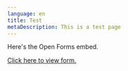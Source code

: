 ```yaml
---
language: en
title: Test
metaDescription: This is a test page
---
```

Here's the Open Forms embed.



<a class="openforms-embed" href="[https://us.openforms.​com/Form/62388863-1552-4187-​ab3a-78ea224f3fdf](https://us.openforms.com/Form/62388863-1552-4187-ab3a-78ea224f3fdf)">Click here to view form.</a><script src="[https://us.openforms.com/​Scripts/embed-iframe.js](https://us.openforms.com/Scripts/embed-iframe.js)"></​script>